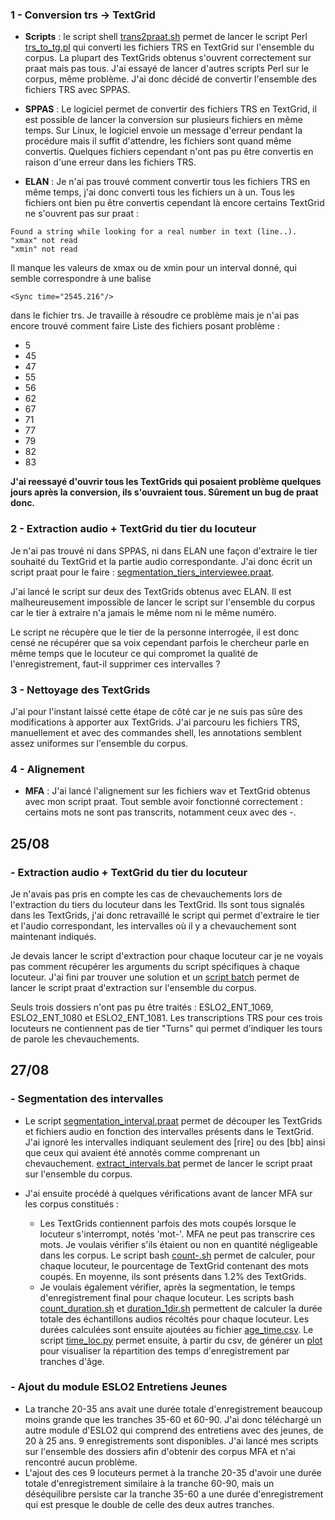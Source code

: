 ### 1 - Conversion trs -> TextGrid

- **Scripts** : le script shell [trans2praat.sh](/scripts/Conversion_trs2TextGrid/trans2praat.sh) permet de lancer le script Perl [trs_to_tg.pl](/scripts/Conversion_trs2TextGrid/trs_to_tg.pl) qui converti les fichiers TRS en TextGrid sur l'ensemble du corpus. La plupart des TextGrids obtenus s'ouvrent correctement sur praat mais pas tous. J'ai essayé de lancer d'autres scripts Perl sur le corpus, même problème. J'ai donc décidé de convertir l'ensemble des fichiers TRS avec SPPAS.

- **SPPAS** : Le logiciel permet de convertir des fichiers TRS en TextGrid, il est possible de lancer la conversion sur plusieurs fichiers en même temps. Sur Linux, le logiciel envoie un message d'erreur pendant la procédure mais il suffit d'attendre, les fichiers sont quand même convertis. Quelques fichiers cependant n'ont pas pu être convertis en raison d'une erreur dans les fichiers TRS.

- **ELAN** : Je n'ai pas trouvé comment convertir tous les fichiers TRS en même temps, j'ai donc converti tous les fichiers un à un. Tous les fichiers ont bien pu être convertis cependant là encore certains TextGrid ne s'ouvrent pas sur praat :

```
Found a string while looking for a real number in text (line..).
"xmax" not read
"xmin" not read
``` 
Il manque les valeurs de xmax ou de xmin pour un interval donné, qui semble correspondre à une balise 
```
<Sync time="2545.216"/>
```
dans le fichier trs. Je travaille à résoudre ce problème mais je n'ai pas encore trouvé comment faire
Liste des fichiers posant problème :
- 5
- 45
- 47
- 55
- 56
- 62
- 67
- 71
- 77
- 79
- 82
- 83

**J'ai reessayé d'ouvrir tous les TextGrids qui posaient problème quelques jours après la conversion, ils s'ouvraient tous. Sûrement un bug de praat donc.**

### 2 - Extraction audio + TextGrid du tier du locuteur
Je n'ai pas trouvé ni dans SPPAS, ni dans ELAN une façon d'extraire le tier souhaité du TextGrid et la partie audio correspondante. J'ai donc écrit un script praat pour le faire : [segmentation_tiers_interviewee.praat](/scripts/segmentation_praat/segmentation_tiers_interviewee.praat). 

J'ai lancé le script sur deux des TextGrids obtenus avec ELAN. Il est malheureusement impossible de lancer le script sur l'ensemble du corpus car le tier à extraire n'a jamais le même nom ni le même numéro. 

Le script ne récupère que le tier de la personne interrogée, il est donc censé ne récupérer que sa voix cependant parfois le chercheur parle en même temps que le locuteur ce qui compromet la qualité de l'enregistrement, faut-il supprimer ces intervalles ? 

### 3 - Nettoyage des TextGrids

J'ai pour l'instant laissé cette étape de côté car je ne suis pas sûre des modifications à apporter aux TextGrids. J'ai parcouru les fichiers TRS, manuellement et avec des commandes shell, les annotations semblent assez uniformes sur l'ensemble du corpus.

### 4 - Alignement

- **MFA** : J'ai lancé l'alignement sur les fichiers wav et TextGrid obtenus avec mon script praat. Tout semble avoir fonctionné correctement : certains mots ne sont pas transcrits, notamment ceux avec des -. 

## 25/08

### - Extraction audio + TextGrid du tier du locuteur

Je n'avais pas pris en compte les cas de chevauchements lors de l'extraction du tiers du locuteur dans les TextGrid. Ils sont tous signalés dans les TextGrids, j'ai donc retravaillé le script qui permet d'extraire le tier et l'audio correspondant, les intervalles où il y a chevauchement sont maintenant indiqués. 

Je devais lancer le script d'extraction pour chaque locuteur car je ne voyais pas comment récupérer les arguments du script spécifiques à chaque locuteur. J'ai fini par trouver une solution et un [script batch](/scripts/segmentation_praat/extract_tiers.bat) permet de lancer le script praat d'extraction sur l'ensemble du corpus. 

Seuls trois dossiers n'ont pas pu être traités : ESLO2_ENT_1069, ESLO2_ENT_1080 et ESLO2_ENT_1081. Les transcriptions TRS pour ces trois locuteurs ne contiennent pas de tier "Turns" qui permet d'indiquer les tours de parole les chevauchements. 

## 27/08

### - Segmentation des intervalles

* Le script [segmentation_interval.praat](/scripts/segmentation_praat/segmentation_interval.praat) permet de découper les TextGrids et fichiers audio en fonction des intervalles présents dans le TextGrid. J'ai ignoré les intervalles indiquant seulement des [rire] ou des [bb] ainsi que ceux qui avaient été annotés comme comprenant un chevauchement. [extract_intervals.bat](/scripts/segmentation_praat/extract_intervals.bat) permet de lancer le script praat sur l'ensemble du corpus. 

- J'ai ensuite procédé à quelques vérifications avant de lancer MFA sur les corpus constitués :

    - Les TextGrids contiennent parfois des mots coupés lorsque le locuteur s'interrompt, notés 'mot-'. MFA ne peut pas transcrire ces mots. Je voulais vérifier s'ils étaient ou non en quantité négligeable dans les corpus. Le script bash [count-.sh](/scripts/count-.sh) permet de calculer, pour chaque locuteur, le pourcentage de TextGrid contenant des mots coupés. En moyenne, ils sont présents dans 1.2% des TextGrids.
    - Je voulais également vérifier, après la segmentation, le temps d'enregistrement final pour chaque locuteur. Les scripts bash [count_duration.sh](/scripts/count_duration.sh) et [duration_1dir.sh](/scripts/duration_1dir.sh) permettent de calculer la durée totale des échantillons audios récoltés pour chaque locuteur. Les durées calculées sont ensuite ajoutées au fichier [age_time.csv](/metadonnes_corpus/age_time.csv). Le script [time_loc.py](/scripts/time_loc.py) permet ensuite, à partir du csv, de générer un [plot](/metadonnes_corpus/durees_echantillons_loc.png) pour visualiser la répartition des temps d'enregistrement par tranches d'âge. 


### - Ajout du module ESLO2 Entretiens Jeunes

- La tranche 20-35 ans avait une durée totale d'enregistrement beaucoup moins grande que les tranches 35-60 et 60-90. J'ai donc téléchargé un autre module d'ESLO2 qui comprend des entretiens avec des jeunes, de 20 à 25 ans. 9 enregistrements sont disponibles. J'ai lancé mes scripts sur l'ensemble des dossiers afin d'obtenir des corpus MFA et n'ai rencontré aucun problème.
- L'ajout des ces 9 locuteurs permet à la tranche 20-35 d'avoir une durée totale d'enregistrement similaire à la tranche 60-90, mais un déséquilibre persiste car la tranche 35-60 a une durée d'enregistrement qui est presque le double de celle des deux autres tranches.



